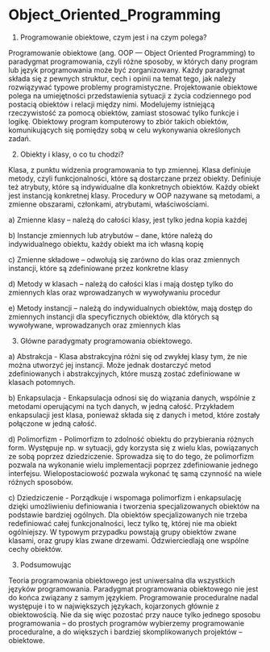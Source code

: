 # Object_Oriented_Programming

1. Programowanie obiektowe, czym jest i na czym polega?

Programowanie obiektowe (ang. OOP — Object Oriented Programming) to paradygmat programowania, czyli różne sposoby, w których dany program lub język programowania może być zorganizowany. Każdy paradygmat składa się z pewnych struktur, cech i opinii na temat tego, jak należy rozwiązywać typowe problemy programistyczne. Projektowanie obiektowe polega na umiejętności przedstawienia sytuacji z życia codziennego pod postacią obiektów i relacji między nimi. Modelujemy istniejącą rzeczywistość za pomocą obiektów, zamiast stosować tylko funkcje i logikę. Obiektowy program komputerowy to zbiór takich obiektów, komunikujących się pomiędzy sobą w celu wykonywania określonych zadań. 

2. Obiekty i klasy, o co tu chodzi?

Klasa, z punktu widzenia programowania to typ zmiennej. Klasa definiuje metody, czyli funkcjonalności, które są dostarczane przez obiekty.
Definiuje też atrybuty, które są indywidualne dla konkretnych obiektów.
Każdy obiekt jest instancją konkretnej klasy. Procedury w OOP nazywane są metodami, a zmienne obszarami, członkami, atrybutami, właściwościami.

a) Zmienne klasy – należą do całości klasy, jest tylko jedna kopia każdej

b) Instancje zmiennych lub atrybutów – dane, które należą do indywidualnego obiektu, każdy obiekt ma ich własną kopię

c) Zmienne składowe – odwołują się zarówno do klas oraz zmiennych instancji, które są zdefiniowane przez konkretne klasy

d) Metody w klasach – należą do całości klas i mają dostęp tylko do zmiennych klas oraz wprowadzanych w wywoływaniu procedur

e) Metody instancji – należą do indywidualnych obiektów, mają dostęp do zmiennych instancji dla specyficznych obiektów, dla których są wywoływane, wprowadzanych oraz zmiennych klas

3. Główne paradygmaty programowania obiektowego.

a) Abstrakcja - Klasa abstrakcyjna różni się od zwykłej klasy tym, że nie można utworzyć jej instancji. Może jednak dostarczyć metod zdefiniowanych i abstrakcyjnych, które muszą zostać zdefiniowane w klasach potomnych.

b) Enkapsulacja - Enkapsulacja odnosi się do wiązania danych, wspólnie z metodami operującymi na tych danych, w jedną całość. Przykładem enkapsulacji jest klasa, ponieważ składa się z danych i metod, które zostały połączone w jedną całość.

d) Polimorfizm - Polimorfizm to zdolność obiektu do przybierania różnych form. Występuje np. w sytuacji, gdy korzysta się z wielu klas, powiązanych ze sobą poprzez dziedziczenie. Sprowadza się to do tego, że polimorfizm pozwala na wykonanie wielu implementacji poprzez zdefiniowanie jednego interfejsu. Wielopostaciowość pozwala wykonać tę samą czynność na wiele różnych sposobów.

c) Dziedziczenie - Porządkuje i wspomaga polimorfizm i enkapsulację dzięki umożliwieniu definiowania i tworzenia specjalizowanych obiektów na podstawie bardziej ogólnych. Dla obiektów specjalizowanych nie trzeba redefiniować całej funkcjonalności, lecz tylko tę, której nie ma obiekt ogólniejszy. W typowym przypadku powstają grupy obiektów zwane klasami, oraz grupy klas zwane drzewami. Odzwierciedlają one wspólne cechy obiektów. 

3. Podsumowując

Teoria programowania obiektowego jest uniwersalna dla wszystkich języków programowania. Paradygmat programowania obiektowego nie jest do końca związany z samym językiem. Programowanie proceduralne nadal występuje i to w największych językach, kojarzonych głównie z obiektowością. Nie da się więc pozostać przy nauce tylko jednego sposobu programowania – do prostych programów wybierzemy programowanie proceduralne, a do większych i bardziej skomplikowanych  projektów – obiektowe.
